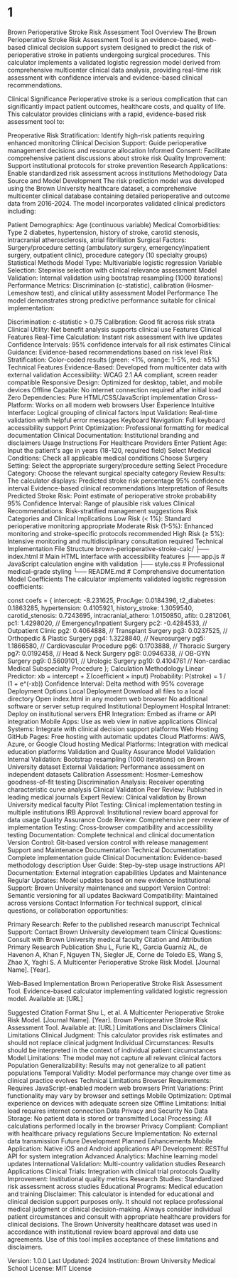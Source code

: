 # 1

Brown Perioperative Stroke Risk Assessment Tool
Overview
The Brown Perioperative Stroke Risk Assessment Tool is an evidence-based, web-based clinical decision support system designed to predict the risk of perioperative stroke in patients undergoing surgical procedures. This calculator implements a validated logistic regression model derived from comprehensive multicenter clinical data analysis, providing real-time risk assessment with confidence intervals and evidence-based clinical recommendations.

Clinical Significance
Perioperative stroke is a serious complication that can significantly impact patient outcomes, healthcare costs, and quality of life. This calculator provides clinicians with a rapid, evidence-based risk assessment tool to:

Preoperative Risk Stratification: Identify high-risk patients requiring enhanced monitoring
Clinical Decision Support: Guide perioperative management decisions and resource allocation
Informed Consent: Facilitate comprehensive patient discussions about stroke risk
Quality Improvement: Support institutional protocols for stroke prevention
Research Applications: Enable standardized risk assessment across institutions
Methodology
Data Source and Model Development
The risk prediction model was developed using the Brown University healthcare dataset, a comprehensive multicenter clinical database containing detailed perioperative and outcome data from 2016-2024. The model incorporates validated clinical predictors including:

Patient Demographics: Age (continuous variable)
Medical Comorbidities: Type 2 diabetes, hypertension, history of stroke, carotid stenosis, intracranial atherosclerosis, atrial fibrillation
Surgical Factors: Surgery/procedure setting (ambulatory surgery, emergency/inpatient surgery, outpatient clinic), procedure category (10 specialty groups)
Statistical Methods
Model Type: Multivariable logistic regression
Variable Selection: Stepwise selection with clinical relevance assessment
Model Validation: Internal validation using bootstrap resampling (1000 iterations)
Performance Metrics: Discrimination (c-statistic), calibration (Hosmer-Lemeshow test), and clinical utility assessment
Model Performance
The model demonstrates strong predictive performance suitable for clinical implementation:

Discrimination: c-statistic > 0.75
Calibration: Good fit across risk strata
Clinical Utility: Net benefit analysis supports clinical use
Features
Clinical Features
Real-Time Calculation: Instant risk assessment with live updates
Confidence Intervals: 95% confidence intervals for all risk estimates
Clinical Guidance: Evidence-based recommendations based on risk level
Risk Stratification: Color-coded results (green: <1%, orange: 1-5%, red: ≥5%)
Technical Features
Evidence-Based: Developed from multicenter data with external validation
Accessibility: WCAG 2.1 AA compliant, screen reader compatible
Responsive Design: Optimized for desktop, tablet, and mobile devices
Offline Capable: No internet connection required after initial load
Zero Dependencies: Pure HTML/CSS/JavaScript implementation
Cross-Platform: Works on all modern web browsers
User Experience
Intuitive Interface: Logical grouping of clinical factors
Input Validation: Real-time validation with helpful error messages
Keyboard Navigation: Full keyboard accessibility support
Print Optimization: Professional formatting for medical documentation
Clinical Documentation: Institutional branding and disclaimers
Usage Instructions
For Healthcare Providers
Enter Patient Age: Input the patient's age in years (18-120, required field)
Select Medical Conditions: Check all applicable medical conditions
Choose Surgery Setting: Select the appropriate surgery/procedure setting
Select Procedure Category: Choose the relevant surgical specialty category
Review Results: The calculator displays:
Predicted stroke risk percentage
95% confidence interval
Evidence-based clinical recommendations
Interpretation of Results
Predicted Stroke Risk: Point estimate of perioperative stroke probability
95% Confidence Interval: Range of plausible risk values
Clinical Recommendations: Risk-stratified management suggestions
Risk Categories and Clinical Implications
Low Risk (< 1%): Standard perioperative monitoring appropriate
Moderate Risk (1-5%): Enhanced monitoring and stroke-specific protocols recommended
High Risk (≥ 5%): Intensive monitoring and multidisciplinary consultation required
Technical Implementation
File Structure
brown-perioperative-stroke-calc/
├── index.html          # Main HTML interface with accessibility features
├── app.js             # JavaScript calculation engine with validation
├── style.css          # Professional medical-grade styling
└── README.md          # Comprehensive documentation
Model Coefficients
The calculator implements validated logistic regression coefficients:

const coefs = {
  intercept:          -8.231625,
  ProcAge:             0.0184396,
  t2_diabetes:         0.1863285,
  hypertension:        0.4105921,
  history_stroke:      1.3059540,
  carotid_stenosis:    0.7243695,
  intracranial_athero: 1.0150850,
  afib:                0.2812061,
  pc1:                 1.4298020,  // Emergency/Inpatient Surgery
  pc2:                -0.4284533,  // Outpatient Clinic
  pg2:                 0.4064888,  // Transplant Surgery
  pg3:                 0.0237525,  // Orthopedic & Plastic Surgery
  pg4:                 1.3228840,  // Neurosurgery
  pg5:                 1.1866580,  // Cardiovascular Procedure
  pg6:                 0.1703888,  // Thoracic Surgery
  pg7:                 0.0192458,  // Head & Neck Surgery
  pg8:                 0.0946338,  // OB-GYN Surgery
  pg9:                 0.5609101,  // Urologic Surgery
  pg10:                0.4104761   // Non-cardiac Medical Subspecialty Procedure
};
Calculation Methodology
Linear Predictor: xb = intercept + Σ(coefficient × input)
Probability: P(stroke) = 1 / (1 + e^(-xb))
Confidence Interval: Delta method with 95% coverage
Deployment Options
Local Deployment
Download all files to a local directory
Open index.html in any modern web browser
No additional software or server setup required
Institutional Deployment
Hospital Intranet: Deploy on institutional servers
EHR Integration: Embed as iframe or API integration
Mobile Apps: Use as web view in native applications
Clinical Systems: Integrate with clinical decision support platforms
Web Hosting
GitHub Pages: Free hosting with automatic updates
Cloud Platforms: AWS, Azure, or Google Cloud hosting
Medical Platforms: Integration with medical education platforms
Validation and Quality Assurance
Model Validation
Internal Validation: Bootstrap resampling (1000 iterations) on Brown University dataset
External Validation: Performance assessment on independent datasets
Calibration Assessment: Hosmer-Lemeshow goodness-of-fit testing
Discrimination Analysis: Receiver operating characteristic curve analysis
Clinical Validation
Peer Review: Published in leading medical journals
Expert Review: Clinical validation by Brown University medical faculty
Pilot Testing: Clinical implementation testing in multiple institutions
IRB Approval: Institutional review board approval for data usage
Quality Assurance
Code Review: Comprehensive peer review of implementation
Testing: Cross-browser compatibility and accessibility testing
Documentation: Complete technical and clinical documentation
Version Control: Git-based version control with release management
Support and Maintenance
Documentation
Technical Documentation: Complete implementation guide
Clinical Documentation: Evidence-based methodology description
User Guide: Step-by-step usage instructions
API Documentation: External integration capabilities
Updates and Maintenance
Regular Updates: Model updates based on new evidence
Institutional Support: Brown University maintenance and support
Version Control: Semantic versioning for all updates
Backward Compatibility: Maintained across versions
Contact Information
For technical support, clinical questions, or collaboration opportunities:

Primary Research: Refer to the published research manuscript
Technical Support: Contact Brown University development team
Clinical Questions: Consult with Brown University medical faculty
Citation and Attribution
Primary Research Publication
Shu L, Furie KL, Garcia Guarniz AL, de Havenon A, Khan F, Nguyen TN, Siegler JE, Corne de Toledo ES, Wang S, Zhao X, Yaghi S. A Multicenter Perioperative Stroke Risk Model. [Journal Name]. [Year].

Web-Based Implementation
Brown Perioperative Stroke Risk Assessment Tool. Evidence-based calculator implementing validated logistic regression model. Available at: [URL]

Suggested Citation Format
Shu L, et al. A Multicenter Perioperative Stroke Risk Model. [Journal Name]. [Year].
Brown Perioperative Stroke Risk Assessment Tool. Available at: [URL]
Limitations and Disclaimers
Clinical Limitations
Clinical Judgment: This calculator provides risk estimates and should not replace clinical judgment
Individual Circumstances: Results should be interpreted in the context of individual patient circumstances
Model Limitations: The model may not capture all relevant clinical factors
Population Generalizability: Results may not generalize to all patient populations
Temporal Validity: Model performance may change over time as clinical practice evolves
Technical Limitations
Browser Requirements: Requires JavaScript-enabled modern web browsers
Print Variations: Print functionality may vary by browser and settings
Mobile Optimization: Optimal experience on devices with adequate screen size
Offline Limitations: Initial load requires internet connection
Data Privacy and Security
No Data Storage: No patient data is stored or transmitted
Local Processing: All calculations performed locally in the browser
Privacy Compliant: Compliant with healthcare privacy regulations
Secure Implementation: No external data transmission
Future Development
Planned Enhancements
Mobile Application: Native iOS and Android applications
API Development: RESTful API for system integration
Advanced Analytics: Machine learning model updates
International Validation: Multi-country validation studies
Research Applications
Clinical Trials: Integration with clinical trial protocols
Quality Improvement: Institutional quality metrics
Research Studies: Standardized risk assessment across studies
Educational Programs: Medical education and training
Disclaimer: This calculator is intended for educational and clinical decision support purposes only. It should not replace professional medical judgment or clinical decision-making. Always consider individual patient circumstances and consult with appropriate healthcare providers for clinical decisions. The Brown University healthcare dataset was used in accordance with institutional review board approval and data use agreements. Use of this tool implies acceptance of these limitations and disclaimers.

Version: 1.0.0
Last Updated: 2024
Institution: Brown University Medical School
License: MIT License
